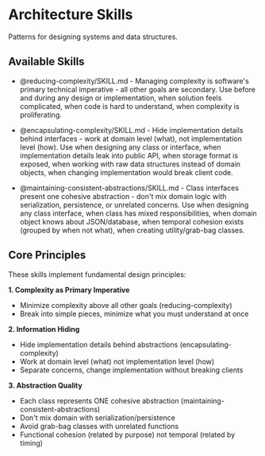 # Architecture Skills

Patterns for designing systems and data structures.

## Available Skills

- @reducing-complexity/SKILL.md - Managing complexity is software's primary technical imperative - all other goals are secondary. Use before and during any design or implementation, when solution feels complicated, when code is hard to understand, when complexity is proliferating.

- @encapsulating-complexity/SKILL.md - Hide implementation details behind interfaces - work at domain level (what), not implementation level (how). Use when designing any class or interface, when implementation details leak into public API, when storage format is exposed, when working with raw data structures instead of domain objects, when changing implementation would break client code.

- @maintaining-consistent-abstractions/SKILL.md - Class interfaces present one cohesive abstraction - don't mix domain logic with serialization, persistence, or unrelated concerns. Use when designing any class interface, when class has mixed responsibilities, when domain object knows about JSON/database, when temporal cohesion exists (grouped by when not what), when creating utility/grab-bag classes.

## Core Principles

These skills implement fundamental design principles:

**1. Complexity as Primary Imperative**
- Minimize complexity above all other goals (reducing-complexity)
- Break into simple pieces, minimize what you must understand at once

**2. Information Hiding**
- Hide implementation details behind abstractions (encapsulating-complexity)
- Work at domain level (what) not implementation level (how)
- Separate concerns, change implementation without breaking clients

**3. Abstraction Quality**
- Each class represents ONE cohesive abstraction (maintaining-consistent-abstractions)
- Don't mix domain with serialization/persistence
- Avoid grab-bag classes with unrelated functions
- Functional cohesion (related by purpose) not temporal (related by timing)

